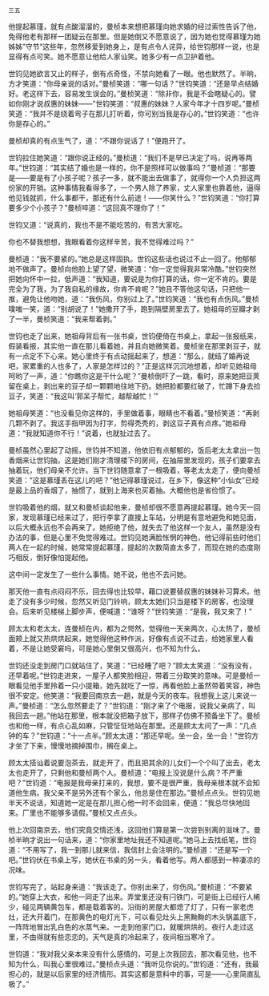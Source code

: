     三五 

   他提起慕瑾，就有点酸溜溜的，曼桢本来想把慕瑾向她求婚的经过索性告诉了他，免得他老有那样一团疑云在那里。但是她倒又不愿意说了，因为她也觉得慕瑾为她姊姊”守节“这些年，忽然移爱到她身上，是有点令人诧异，给世钧那样一说，也是显得有点可笑。她不愿意让他给人家讪笑。她多少有一点卫护着他。

   世钧见她欲言又止的样子，倒有点奇怪，不禁向她看了一眼。他也默然了。半晌，方才笑道：“你母亲说的话对。”曼桢笑道：“哪一句话？”世钧笑道：“还是早点结婚好。老这样下去，容易发生误会的。”曼桢笑道：“除非你，我是不会瞎疑心的。譬如你刚才说叔惠的妹妹——”世钧笑道：“叔惠的妹妹？人家今年才十四岁呢。”曼桢笑道：“我并不是绕着弯子在那儿打听着，你可别当我是存心的。”世钧笑道：“也许你是存心的。”

   曼桢却真的有点生气了，道：“不跟你说话了！”便跑开了。

   世钧拉住她笑道：“跟你说正经的。”曼桢道：“我们不是早已决定了吗，说再等两年。”世钧道：“其实结了婚也是一样的，你不是照样可以做事吗？”曼桢道：“那要是——要是有了小孩子呢？孩子一多，就不能出去做事了，就得你一个人负担这两份家的开销。这种事情我看得多了，一个男人除了养家，丈人家里也靠着他，逼得他见钱就抓，什么事都干，那还有什么前途！——你笑什么？”世钧笑道：“你打算要多少个小孩子？”曼桢啐道：“这回真不理你了！”

   世钧又道：“说真的，我也不是不能吃苦的，有苦大家吃。

   你也不替我想想，我眼看着你这样辛苦，我不觉得难过吗？”

   曼桢道：“我不要紧的。”她总是这样固执。世钧这些话也说过不止一回了。他郁郁地不做声了。曼桢向他脸上望了望，微笑道：“你一定觉得我非常冷酷。”世钧突然把她向怀中一拉，低声道：“我知道，要说是为你打算的话，你一定不肯的。要是完全为了我，为了我自私的缘故，你肯不肯呢？”她且不答他这句话，只把他一推，避免让他吻她，道：“我伤风，你别过上了。”世钧笑道：“我也有点伤风。”曼桢噗嗤一笑，道：“别胡说了！”她撒开了手，跑到隔壁房里去了。她祖母的豆瓣才剥了一半，曼桢笑道：“我来帮着剥。”

   世钧也走了出来，她祖母背后有一张书桌，世钧便倚在书桌上，拿起一张报纸来，假装看报，其实他一直在那儿看着她，并且向她微笑着。曼桢坐在那里剥豆子，就有一点定不下心来。她心里终于有点动摇起来了，想道：“那么，就结了婚再说吧，家累重的人也多了，人家是怎样过的？”正是这样沉沉地想着，却听见她祖母呵哟了一声，道：“你瞧你这是干什么呢？”曼桢倒吓了一跳，看时，原来她把豆荚留在桌上，剥出来的豆子却一颗颗地往地下扔。她把脸都要红破了，忙蹲下身去捡豆子，笑道：“我这叫‘郭呆子帮忙，越帮越忙！’”

   她祖母笑道：“也没看见你这样的，手里做着事，眼睛也不看着。”曼桢笑道：“再剥几颗不剥了。我这手指甲因为打字，剪得秃秃的，剥这豆子真有点疼。”她祖母道：“我就知道你不行！”说着，也就扯过去了。

   曼桢虽然心里起了动摇，世钧并不知道，他依旧有点郁郁的，饭后老太太拿出一包香烟来让世钧抽，这是她们刚才清理楼下的房间，在抽屉里发现的，孩子们要拿去抽着玩，他们母亲不允许。当下世钧随意拿了一根吸着，等老太太走了，便向曼桢笑道：“这是慕瑾丢在这儿的吧？”他记得慕瑾说过，在乡下，像这种“小仙女”已经是最上品的香烟了，抽惯了，就到上海来也买着抽。大概他也是省俭惯了。

   世钧吸着他的烟，就又和曼桢谈起他来，曼桢却很不愿意再提起慕瑾。她今天一回家，发现慕瑾已经来过了，把行李拿了直接上车站，分明是有意地避免和她见面，以后大概永远也不会再来了。她拒绝了他，就失去了他这样一个友人，虽然是没有办法的事，但是心里不免觉得难过。世钧见她满脸怅惘的神色，他记得前些时他们两人在一起的时候，她常常提起慕瑾，提起的次数简直太多了，而现在她的态度刚巧相反，倒好像怕提起他。

   这中间一定发生了一些什么事情。她不说，他也不去问她。

   那天他一直有点闷闷不乐，回去得也比较早，藉口说要替叔惠的妹妹补习算术。他走了没有多少时候，忽然又听见门铃响，顾太太她们只当是楼下的房客，也没理会。后来听见楼梯上脚步声，便喊道：“谁呀？”世钧笑道：“是我，我又来了！”

   顾太太和老太太，连曼桢在内，都为之愕然，觉得他一天来两次，心太热了，曼桢面颊上就又热烘烘起来，她觉得他这种作派，好像有点说不过去，给她家里人看着，不是让她受窘吗，可是她心里倒又很高兴，也不知为什么。

   世钧还没走到房门口就站住了，笑道：“已经睡了吧？”顾太太笑道：“没有没有，还早着呢。”世钧走进来，一屋子人都笑脸相迎，带着三分取笑的意味。可是曼桢一眼看见他手里拎着一只小提箱，她先就吃了一惊，再看他脸上虽然带着笑容，神色很不安定。他笑道：“我要回南京去一趟，就是今天的夜车。我想我上这儿来说一声。”曼桢道：“怎么忽然要走了？”世钧道：“刚才来了个电报，说我父亲病了，叫我回去一趟。”他站在那里，根本就没把箱子放下，那样子仿佛不预备坐下了。曼桢也和他一样，有点心乱如麻，只管怔怔地站在那里。还是顾太太问了一声：“几点钟的车？”世钧道：“十一点半。”顾太太道：“那还早呢。坐一会，坐一会！”世钧方才坐了下来，慢慢地摘掉围巾，搁在桌上。

   顾太太搭讪着说要泡茶去，就走开了，而且把其余的儿女们一个个叫了出去，老太太也走开了，只剩他和曼桢两个人。曼桢道：“电报上没说是什么病？不严重吧？”世钧道：“电报是我母亲打来的，我想，要不是很严重，我母亲根本就不会知道他生病。我父亲不是另外还有个家么，他总是住在那边。”曼桢点点头。世钧见她半天不说话，知道她一定是在那儿担心他一时不会回来，便道：“我总尽快地回来。厂里也不能够多请假。”曼桢又点点头。

   他上次回南京去，他们究竟交情还浅，这回他们算是第一次尝到别离的滋味了。曼桢半晌才说出一句话来，道：“你家里地址我还不知道呢。”她马上去找纸笔，世钧道：“不用写了，我一到那儿就来信，我信封上会注明的。”曼桢道：“还是写一个吧。”世钧伏在书桌上写，她伏在书桌的另一头，看着他写。两人都感到一种凄凉的况味。

   世钧写完了，站起身来道：“我该走了。你别出来了，你伤风。”曼桢道：“不要紧的。”她穿上大衣，和他一同走了出来。弄堂里还没有闩铁门，可是街上已经行人稀少，碰见两辆黄包车，都是载着客的。沿街的房屋大都熄了灯了，只有一家老虎灶，还大开着门，在那黄色的电灯光下，可以看见灶头上黑黝黝的木头锅盖底下，一阵阵地冒出乳白色的水蒸气来。一走到他家门口，就暖烘烘的。夜行人走过这里，不由得就有些恋恋的。天气是真的冷起来了，夜间相当寒冷了。

   世钧道：“我对我父亲本来没有什么感情的，可是上次我回去，那次看见他，也不知为什么，叫我心里很难过。”曼桢点头道：“我听见你说的。”世钧道：“还有，我最担心的，就是以后家里的经济情形。其实这都是意料中的事，可是——心里简直乱极了。”

